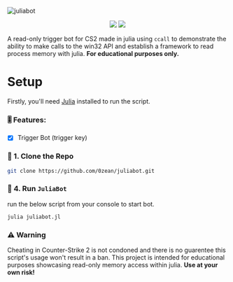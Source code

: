 
![juliabot](https://socialify.git.ci/0zean/juliabot/image?description=1&descriptionEditable=read-only%20memory%20framework%20for%20julia&font=Source%20Code%20Pro&language=1&logo=https%3A%2F%2Fwww.nicepng.com%2Fpng%2Ffull%2F176-1762253_circle-water-ocean-blue-wave-aesthetic-overlay-tumblr.png&name=1&owner=1&pattern=Plus&stargazers=1&theme=Light)

<div align="center">
    <img src="https://img.shields.io/badge/Windows-0078D6?style=for-the-badge&logo=windows&logoColor=white"/>
    <img src="https://img.shields.io/badge/-Julia-9558B2?style=for-the-badge&logo=julia&logoColor=white"/>
</div>


A read-only trigger bot for CS2 made in julia using `ccall` to demonstrate the ability to make calls to the win32 API and establish a framework to read process memory with julia. **For educational purposes only.**

# Setup
Firstly, you'll need [Julia](https://julialang.org/downloads/) installed to run the script.

### 🎚️ Features:
- [x] Trigger Bot (trigger key)


### 🧬 1. Clone the Repo
```bash
git clone https://github.com/0zean/juliabot.git
```

### 🚀 4. Run `JuliaBot`
run the below script from your console to start bot.

```bash
julia juliabot.jl
```

### ⚠️ Warning

Cheating in Counter-Strike 2 is not condoned and there is no guarentee this script's usage won't result in a ban. This project is intended for educational purposes showcasing read-only memory access within julia. **Use at your own risk!**